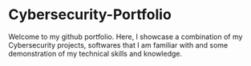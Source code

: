 # Cybersecurity-Portfolio
Welcome to my github portfolio.
Here, I showcase a combination of my Cybersecurity projects, softwares that I am familiar with and some demonstration of my technical skills and knowledge.
